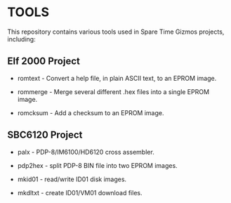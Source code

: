 # TOOLS

  This repository contains various tools used in Spare Time Gizmos projects, including:

## Elf 2000 Project
* romtext - Convert a help file, in plain ASCII text, to an EPROM image.

* rommerge - Merge several different .hex files into a single EPROM image.

* romcksum - Add a checksum to an EPROM image.

## SBC6120 Project
* palx - PDP-8/IM6100/HD6120 cross assembler.

* pdp2hex - split PDP-8 BIN file into two EPROM images.

* mkid01 - read/write ID01 disk images.

* mkdltxt - create ID01/VM01 download files.
